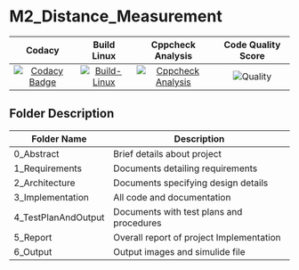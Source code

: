 # M2_Distance_Measurement

|Codacy| Build Linux| Cppcheck Analysis| Code Quality Score | 
| :---: | :---: | :---: | :---: | 
[![Codacy Badge](https://app.codacy.com/project/badge/Grade/90cc32738aa94454a3689d2090de98ec)](https://www.codacy.com/gh/supraja-vura/M2_Distance_Measurement/dashboard?utm_source=github.com&amp;utm_medium=referral&amp;utm_content=supraja-vura/M2_Distance_Measurement&amp;utm_campaign=Badge_Grade)|[![Build-Linux](https://github.com/supraja-vura/M2_Distance_Measurement/actions/workflows/build.yml/badge.svg)](https://github.com/supraja-vura/M2_Distance_Measurement/actions/workflows/build.yml)|[![Cppcheck Analysis](https://github.com/supraja-vura/M2_Distance_Measurement/actions/workflows/c-cpp.yml/badge.svg)](https://github.com/supraja-vura/M2_Distance_Measurement/actions/workflows/c-cpp.yml)|![Quality](https://api.codiga.io/project/33125/score/svg) | 

## Folder	Description
 Folder Name | Description
 ------------|---------------------------
0_Abstract |  Brief details about project
1_Requirements  |	Documents detailing requirements|
2_Architecture|Documents specifying design details
3_Implementation	|All code and documentation
4_TestPlanAndOutput|	Documents with test plans and procedures
5_Report| Overall report of project Implementation
6_Output| Output images and simulide file
